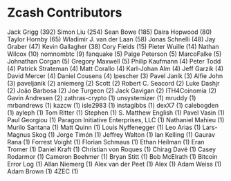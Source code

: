 Zcash Contributors
==================

Jack Grigg (392)
Simon Liu (254)
Sean Bowe (185)
Daira Hopwood (80)
Taylor Hornby (65)
Wladimir J. van der Laan (58)
Jonas Schnelli (48)
Jay Graber (47)
Kevin Gallagher (38)
Cory Fields (15)
Pieter Wuille (14)
Nathan Wilcox (10)
nomnombtc (9)
fanquake (5)
Paige Peterson (5)
MarcoFalke (5)
Johnathan Corgan (5)
Gregory Maxwell (5)
Philip Kaufmann (4)
Peter Todd (4)
Patrick Strateman (4)
Matt Corallo (4)
Karl-Johan Alm (4)
Jeff Garzik (4)
David Mercer (4)
Daniel Cousens (4)
lpescher (3)
Pavel Janík (3)
Alfie John (3)
paveljanik (2)
aniemerg (2)
Scott (2)
Robert C. Seacord (2)
Luke Dashjr (2)
João Barbosa (2)
Joe Turgeon (2)
Jack Gavigan (2)
ITH4Coinomia (2)
Gavin Andresen (2)
zathras-crypto (1)
unsystemizer (1)
mruddy (1)
mrbandrews (1)
kazcw (1)
isle2983 (1)
instagibbs (1)
dexX7 (1)
calebogden (1)
ayleph (1)
Tom Ritter (1)
Stephen (1)
S. Matthew English (1)
Pavel Vasin (1)
Paul Georgiou (1)
Paragon Initiative Enterprises, LLC (1)
Nathaniel Mahieu (1)
Murilo Santana (1)
Matt Quinn (1)
Louis Nyffenegger (1)
Leo Arias (1)
Lars-Magnus Skog (1)
Jorge Timón (1)
Jeffrey Walton (1)
Ian Kelling (1)
Gaurav Rana (1)
Forrest Voight (1)
Florian Schmaus (1)
Ethan Heilman (1)
Eran Tromer (1)
Daniel Kraft (1)
Christian von Roques (1)
Chirag Davé (1)
Casey Rodarmor (1)
Cameron Boehmer (1)
Bryan Stitt (1)
Bob McElrath (1)
Bitcoin Error Log (1)
Allan Niemerg (1)
Alex van der Peet (1)
Alex (1)
Adam Weiss (1)
Adam Brown (1)
4ZEC (1)
